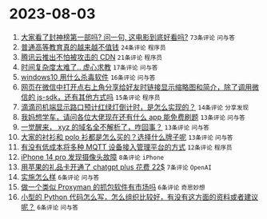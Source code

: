 # 2023-08-03

1. [大家看了封神榜第一部吗? 问一句, 这电影到底好看吗?](https://www.v2ex.com/t/961966) `73条评论` `问与答`
1. [普通高等教育真的越来越不值钱](https://www.v2ex.com/t/961987) `24条评论` `程序员`
1. [腾讯云推出不怕被攻击的 CDN](https://www.v2ex.com/t/961965) `21条评论` `程序员`
1. [时间复杂度太难了.. 虚心求教](https://www.v2ex.com/t/961976) `17条评论` `问与答`
1. [windows10 用什么杀毒软件](https://www.v2ex.com/t/961968) `16条评论` `问与答`
1. [网页在微信中打开点右上角分享给好友时链接显示缩略图和简介，除了调用微信的 js-sdk，还有其他方式吗](https://www.v2ex.com/t/961962) `15条评论` `程序员`
1. [滴滴司机端显示路口预计红绿灯倒计时，是怎么实现的？](https://www.v2ex.com/t/961989) `14条评论` `分享发现`
1. [我妈想学车，请问各位大佬现在还有什么 app 能免费刷题](https://www.v2ex.com/t/961974) `13条评论` `问与答`
1. [一觉醒来， xyz 的域名全不解析了，咋回事？](https://www.v2ex.com/t/961967) `13条评论` `问与答`
1. [大家的衬衫和 polo 衫都是怎么买的？选择什么牌子呢](https://www.v2ex.com/t/961963) `13条评论` `问与答`
1. [有没有低成本将多种 MQTT 设备接入管理平台的方式](https://www.v2ex.com/t/961971) `12条评论` `程序员`
1. [iPhone 14 pro 发现摄像头故障](https://www.v2ex.com/t/961977) `8条评论` `iPhone`
1. [用苹果的礼品卡开通了 chatgpt plus 花费 22$](https://www.v2ex.com/t/961980) `7条评论` `OpenAI`
1. [实施怎么样](https://www.v2ex.com/t/961988) `6条评论` `问与答`
1. [做一个类似 Proxyman 的抓包软件有市场吗](https://www.v2ex.com/t/961983) `6条评论` `奇思妙想`
1. [小型的 Python 代码怎么写，怎么组织比较好，有没有这方面的资料或者建议呢？](https://www.v2ex.com/t/961964) `6条评论` `问与答`
